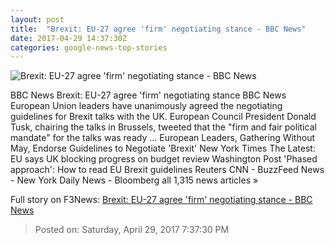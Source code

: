 ```yaml
---
layout: post
title:  "Brexit: EU-27 agree 'firm' negotiating stance - BBC News"
date: 2017-04-29 14:37:30Z
categories: google-news-top-stories
---
```


![Brexit: EU-27 agree 'firm' negotiating stance - BBC News](https://ichef.bbci.co.uk/news/1024/cpsprodpb/150A7/production/_95838168_mediaitem95838167.jpg)

BBC News Brexit: EU-27 agree 'firm' negotiating stance BBC News European Union leaders have unanimously agreed the negotiating guidelines for Brexit talks with the UK. European Council President Donald Tusk, chairing the talks in Brussels, tweeted that the "firm and fair political mandate" for the talks was ready ... European Leaders, Gathering Without May, Endorse Guidelines to Negotiate 'Brexit' New York Times The Latest: EU says UK blocking progress on budget review Washington Post 'Phased approach': How to read EU Brexit guidelines Reuters CNN - BuzzFeed News - New York Daily News - Bloomberg all 1,315 news articles »


Full story on F3News: [Brexit: EU-27 agree 'firm' negotiating stance - BBC News](http://www.f3nws.com/n/jYFGhD)

> Posted on: Saturday, April 29, 2017 7:37:30 PM
